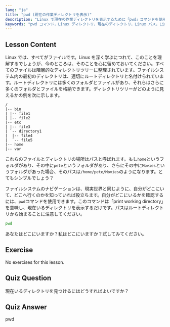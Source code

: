 ```yaml
---
lang: "ja"
title: "pwd (現在の作業ディレクトリを表示)"
description: "Linux で現在の作業ディレクトリを表示するために「pwd」コマンドを使用する方法を学びます。初心者向けに Linux ファイルシステムパスとナビゲーションを理解します。"
keywords: "pwd コマンド，Linux ディレクトリ，現在のディレクトリ，Linux パス，Linux チュートリアル，初心者向け Linux, Linux ガイド"
---
```


## Lesson Content

Linux では、すべてがファイルです。Linux を深く学ぶにつれて、このことを理解するでしょうが、今のところは、そのことを心に留めておいてください。すべてのファイルは階層的なディレクトリツリーに整理されています。ファイルシステム内の最初のディレクトリは、適切にルートディレクトリと名付けられています。ルートディレクトリには多くのフォルダとファイルがあり、それらはさらに多くのフォルダとファイルを格納できます。ディレクトリツリーがどのように見えるかの例を次に示します。

```plaintext
/
|-- bin
| |-- file1
| |-- file2
|-- etc
| |-- file3
| `-- directory1
|  |-- file4
|  `-- file5
|-- home
|-- var
```

これらのファイルとディレクトリの場所はパスと呼ばれます。もし`home`というフォルダがあり、その中に`pete`というフォルダがあり、さらにその中に`Movies`というフォルダがあった場合、そのパスは`/home/pete/Movies`のようになります。とてもシンプルでしょう？

ファイルシステムのナビゲーションは、現実世界と同じように、自分がどこにいて、どこへ行くのかを知っていれば役立ちます。自分がどこにいるかを確認するには、`pwd`コマンドを使用できます。このコマンドは「print working directory」を意味し、現在いるディレクトリを表示するだけです。パスはルートディレクトリから始まることに注意してください。

```bash
pwd
```

あなたはどこにいますか？私はどこにいますか？試してみてください。

## Exercise

No exercises for this lesson.

## Quiz Question

現在いるディレクトリを見つけるにはどうすればよいですか？

## Quiz Answer

pwd
